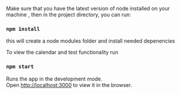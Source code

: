 Make sure that you have the latest version of node installed on your machine , then in the project directory, you can run:

### `npm install`

this will create a node modules folder and install needed depenencies

To view the calendar and test functionality run

### `npm start`
Runs the app in the development mode.<br />
Open [http://localhost:3000](http://localhost:3000) to view it in the browser.

